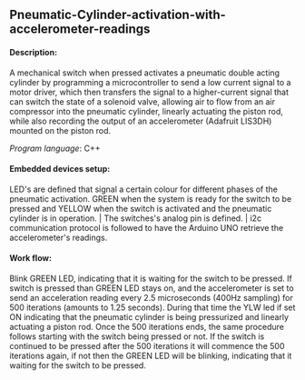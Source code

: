 
## Pneumatic-Cylinder-activation-with-accelerometer-readings
#### Description:
A mechanical switch when pressed activates a pneumatic double acting cylinder by programming a microcontroller to send a low current signal to a motor driver, which then transfers the signal to a higher-current signal that can switch the state of a solenoid valve, allowing air to flow from an air compressor into the pneumatic cylinder, linearly actuating the piston rod, while also recording the output of an accelerometer (Adafruit LIS3DH) mounted on the piston rod.

_Program language_: C++

#### Embedded devices setup:
LED's are defined that signal a certain colour for different phases of the pneumatic activation. GREEN when the system is ready for the switch to be pressed and YELLOW when the switch is activated and the pneumatic cylinder is in operation. | The switches's analog pin is defined. | i2c communication protocol is followed to have the Arduino UNO retrieve the accelerometer's readings.

#### Work flow:
Blink GREEN LED, indicating that it is waiting for the switch to be pressed. If switch is pressed than GREEN LED stays on, and the accelerometer is set to send an acceleration reading every 2.5 microseconds (400Hz sampling) for 500 iterations (amounts to 1.25 seconds). During that time the YLW led if set ON indicating that the pneumatic cylinder is being pressurized and linearly actuating a piston rod. Once the 500 iterations ends, the same procedure follows starting with the switch being pressed or not. If the switch is continued to be pressed after the 500 iterations it will commence the 500 iterations again, if not then the GREEN LED will be blinking, indicating that it waiting for the switch to be pressed.

